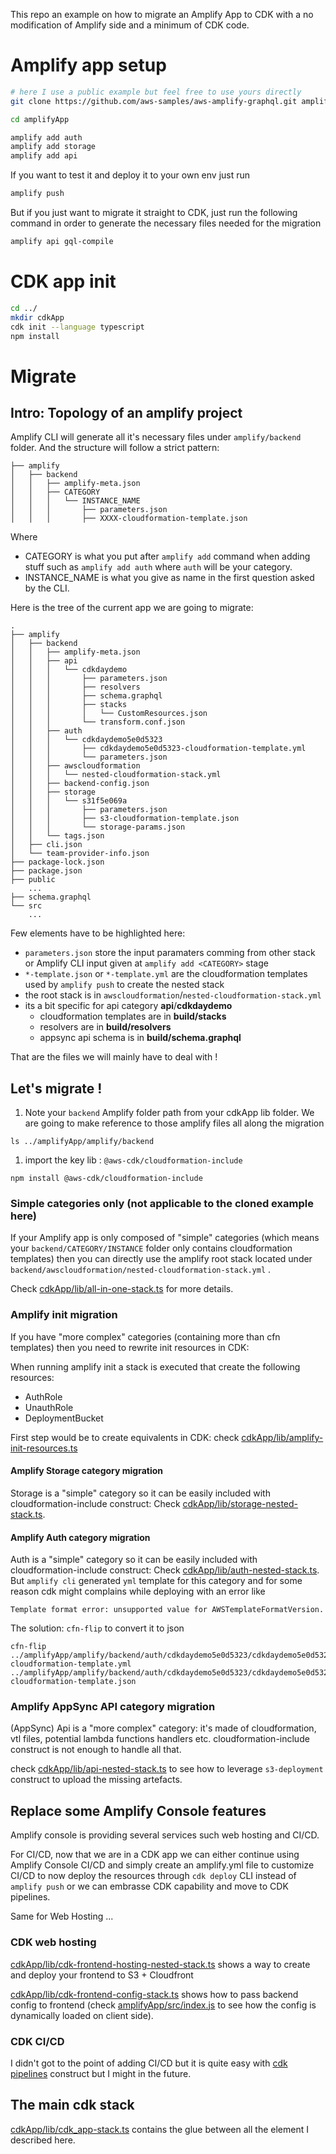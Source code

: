 
This repo an example on how to migrate an Amplify App to CDK with a no modification of Amplify side and a minimum of CDK code.

# Amplify app setup

```bash
# here I use a public example but feel free to use yours directly
git clone https://github.com/aws-samples/aws-amplify-graphql.git amplifyApp

cd amplifyApp

amplify add auth
amplify add storage
amplify add api
```

If you want to test it and deploy it to your own env just run 

```bash
amplify push
```

But if you just want to migrate it straight to CDK, just run the following command in order to generate the necessary files needed for the migration

```bash
amplify api gql-compile
```

# CDK app init

```bash
cd ../
mkdir cdkApp
cdk init --language typescript
npm install
```


# Migrate

## Intro: Topology of an amplify project

Amplify CLI will generate all it's necessary files under `amplify/backend` folder. And the structure will follow a strict pattern:

```
├── amplify
│   ├── backend
│   │   ├── amplify-meta.json
│   │   ├── CATEGORY
│   │   │   └── INSTANCE_NAME
│   │   │       ├── parameters.json
│   │   │       ├── XXXX-cloudformation-template.json
```

Where 
* CATEGORY is what you put after `amplify add` command when adding stuff such as `amplify add auth` where `auth` will be your category.
* INSTANCE_NAME is what you give as name in the first question asked by the CLI.


Here is the tree of the current app we are going to migrate:

```
.
├── amplify
│   ├── backend
│   │   ├── amplify-meta.json
│   │   ├── api
│   │   │   └── cdkdaydemo
│   │   │       ├── parameters.json
│   │   │       ├── resolvers
│   │   │       ├── schema.graphql
│   │   │       ├── stacks
│   │   │       │   └── CustomResources.json
│   │   │       └── transform.conf.json
│   │   ├── auth
│   │   │   └── cdkdaydemo5e0d5323
│   │   │       ├── cdkdaydemo5e0d5323-cloudformation-template.yml
│   │   │       └── parameters.json
│   │   ├── awscloudformation
│   │   │   └── nested-cloudformation-stack.yml
│   │   ├── backend-config.json
│   │   ├── storage
│   │   │   └── s31f5e069a
│   │   │       ├── parameters.json
│   │   │       ├── s3-cloudformation-template.json
│   │   │       └── storage-params.json
│   │   └── tags.json
│   ├── cli.json
│   └── team-provider-info.json
├── package-lock.json
├── package.json
├── public
    ...
├── schema.graphql
└── src
    ...
```

Few elements have to be highlighted here:
* `parameters.json` store the input paramaters comming from other stack or Amplify CLI input given at `amplify add <CATEGORY>` stage
* `*-template.json` or `*-template.yml` are the cloudformation templates used by `amplify push` to create the nested stack
* the root stack is in `awscloudformation`/`nested-cloudformation-stack.yml`
* its a bit specific for api category **api**/**cdkdaydemo**
    * cloudformation templates are in **build/stacks**
    * resolvers are in **build/resolvers**
    * appsync api schema is in **build/schema.graphql**

That are the files we will mainly have to deal with !


## Let's migrate !

1. Note your `backend` Amplify folder path from your cdkApp lib folder. We are going to make reference to those amplify files all along the migration

```
ls ../amplifyApp/amplify/backend
```

1. import the key lib : `@aws-cdk/cloudformation-include`

```
npm install @aws-cdk/cloudformation-include
```

### Simple categories only (not applicable to the cloned example here)

If your Amplify app is only composed of "simple" categories (which means your `backend/CATEGORY/INSTANCE` folder only contains cloudformation templates) then you can directly use the amplify root stack located under `backend/awscloudformation/nested-cloudformation-stack.yml` .


Check [cdkApp/lib/all-in-one-stack.ts](cdkApp/lib/all-in-one-stack.ts) for more details.

### Amplify init migration

If you have "more complex" categories (containing more than cfn templates) then you need to rewrite init resources in CDK:

When running amplify init a stack is executed that create the following resources:

* AuthRole 
* UnauthRole
* DeploymentBucket

First step would be to create equivalents in CDK: check [cdkApp/lib/amplify-init-resources.ts](cdkApp/lib/amplify-init-resources.ts)

#### Amplify Storage category migration

Storage is a "simple" category so it can be easily included with cloudformation-include construct: Check [cdkApp/lib/storage-nested-stack.ts](cdkApp/lib/storage-nested-stack.ts).


#### Amplify Auth category migration

Auth is a "simple" category so it can be easily included with cloudformation-include construct: Check [cdkApp/lib/auth-nested-stack.ts](cdkApp/lib/auth-nested-stack.ts). But `amplify cli` generated `yml` template for this category and for some reason cdk might complains while deploying with an error like
```
Template format error: unsupported value for AWSTemplateFormatVersion.
```
The solution: `cfn-flip` to convert it to json
```
cfn-flip ../amplifyApp/amplify/backend/auth/cdkdaydemo5e0d5323/cdkdaydemo5e0d5323-cloudformation-template.yml ../amplifyApp/amplify/backend/auth/cdkdaydemo5e0d5323/cdkdaydemo5e0d5323-cloudformation-template.json
```

### Amplify AppSync API category migration

(AppSync) Api is a "more complex" category: it's made of cloudformation, vtl files, potential lambda functions handlers etc.  cloudformation-include construct is not enough to handle all that. 

check [cdkApp/lib/api-nested-stack.ts](cdkApp/lib/api-nested-stack.ts) to see how to leverage `s3-deployment` construct to upload the missing artefacts.

## Replace some Amplify Console features

Amplify console is providing several services such web hosting and CI/CD. 

For CI/CD, now that we are in a CDK app we can either continue using Amplify Console CI/CD and simply create an amplify.yml file to customize CI/CD to now deploy the resources through `cdk deploy` CLI instead of `amplify push` or we can embrasse CDK capability and move to CDK pipelines. 

Same for Web Hosting ...

### CDK web hosting

[cdkApp/lib/cdk-frontend-hosting-nested-stack.ts](cdkApp/lib/cdk-frontend-hosting-nested-stack.ts) shows a way to create and deploy your frontend to S3 + Cloudfront

[cdkApp/lib/cdk-frontend-config-stack.ts](cdkApp/lib/cdk-frontend-config-stack.ts) shows how to pass backend config to frontend (check [amplifyApp/src/index.js](amplifyApp/src/index.js) to see how the config is dynamically loaded on client side).

### CDK CI/CD

I didn't got to the point of adding CI/CD but it is quite easy with [cdk pipelines](https://aws.amazon.com/blogs/developer/cdk-pipelines-continuous-delivery-for-aws-cdk-applications/) construct but I might in the future.

## The main cdk stack

[cdkApp/lib/cdk_app-stack.ts](cdkApp/lib/cdk_app-stack.ts) contains the glue between all the element I described here.
